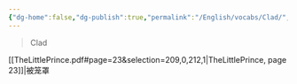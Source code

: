 ```yaml
---
{"dg-home":false,"dg-publish":true,"permalink":"/English/vocabs/Clad/","dgPassFrontmatter":true}
---
```



> Clad

[[TheLittlePrince.pdf#page=23&selection=209,0,212,1|TheLittlePrince, page 23]]|被笼罩